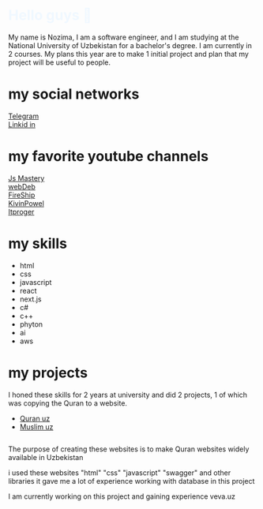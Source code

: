 <h1 style="color: aliceblue;">
        Hello guys 👋
</h1>
<p>
        My name is Nozima, I am a software engineer, and I am studying at the National University of Uzbekistan for a bachelor's degree. I am currently in 2 courses. My plans this year are to make 1 initial project and plan         that my project will be useful to people.
</p>
<h1>
        my social networks
</h1>

 <a href="https://web.telegram.org/k/">
        Telegram 

    
</a>
<br/>
<a  href="https://ru.linkedin.com/">
        Linkid in
</a>


<h1>
        my favorite youtube channels
</h1>

 <a href="https://www.youtube.com/results?search_query=js+mastery">
        Js Mastery 

    
</a>
<br/>
<a  href="https://www.youtube.com/@YauhenKavalchuk">
        webDeb
</a>
<br/>
<a  href="https://www.youtube.com/@Fireship">
        FireShip
</a>
<br/>
<a  href="https://www.youtube.com/@KevinPowell">
        KivinPowel
</a>
<br/>
<a  href="https://www.youtube.com/@itproger">
        Itproger
</a>


<h1>
        my skills
</h1>

<ul>
<li>
      html          
</li>
<li>
      css          
</li>
<li>
      javascript          
</li>
<li>
      react          
</li>
<li>
      next.js          
</li>
<li>
      c#    
</li>
<li>
      c++          
</li>
<li>
      phyton          
</li>
<li>
      ai          
</li>
<li>
      aws          
</li>   
</ul>

<h1>
        my projects
</h1>
<p>
        I honed these skills for 2 years at university and did 2 projects, 1 of which was copying the Quran to a website.
</p>
<ul>
<li>
        <a href="https://quran.uz/">Quran uz</a>
</li>
<li>
        <a href="http://mp3muslim.uz/">Muslim uz</a>
</li>
</ul>
<img src="https://www.aihr.com/wp-content/uploads/Learning-development-jobs.jpg" alt="">
<p>
        The purpose of creating these websites is to make Quran websites widely available in Uzbekistan
</p>
<p>
        i used these websites "html" "css" "javascript" "swagger" and other libraries it gave me a lot of experience working with database in this project 
</p>

<p>
        I am currently working on this project and gaining experience veva.uz 
</p>

